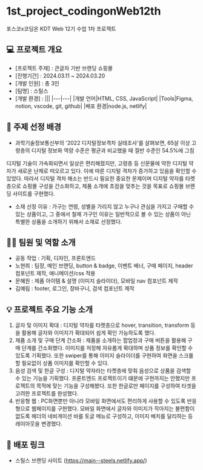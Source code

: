 # 1st_project_codingonWeb12th


포스코x코딩온 KDT Web 12기 수업 1차 프로젝트


## 💻 프로젝트 개요
- [프로젝트 주제] : 큰글자 기반 브랜딩 쇼핑몰
- [진행기간] : 2024.03.11 ~ 2024.03.20
- [개발 인원] : 총 3인
- [팀명] : 스틸스
- [개발 환경] :
  |||
  |---|---|
  |개발 언어|HTML, CSS, JavaScript|
  |Tools|Figma, notion, vscode, git, github|
  |배포 환경|node.js, netlify|


## 📢 주제 선정 배경
- 과학기술정보통신부의 '2022 디지털정보격차 실태조사'를 살펴보면, 65살 이상 고령층의 디지털 정보화 역량 수준은 평균과 비교했을 때 절반 수준인 54.5%에 그침


디지털 기술이 가속화되면서 일상은 편리해졌지만, 고령층 등 신문물에 약한 디지털 약자가 새로운 난제로 떠오르고 있다. 이에 따른 디지털 격차가 증가하고 있음을 확인할 수 있었다. 따라서 디지털 격차 해소는 반드시 필요한 중요한 문제이며 디지털 약자를 타켓층으로 쇼핑몰 구성을 간소화하고, 제품 소개에 초점을 맞추는 것을 목표로 쇼핑몰 브랜딩 사이트를 구현했다.


- 소재 선정 이유 : 가구는 연령, 성별을 가리지 않고 누구나 관심을 가지고 구매할 수 있는 상품이고, 그 중에서 철제 가구인 이유는 일반적으로 볼 수 있는 상품이 아닌 특별한 상품을 소개하기 위해서 소재로 선정했다.


## 🙋‍♀️ 팀원 및 역할 소개
- 공동 작업 : 기획, 디자인, 프론트엔드
- 노현희 : 팀장, 메인 브랜딩, button & badge, 이벤트 배너, 구매 페이지, header 컴포넌트 제작, 애니메이션/css 적용
- 문혜원 : 제품 아이템 & 설명 (이미지 슬라이더), 모바일 nav 컴포넌트 제작
- 김예림 : footer, 로그인, 장바구니, 검색 컴포넌트 제작


## 💡 프로젝트 주요 기능 소개

1. 글자 및 이미지 확대 : 디지털 약자를 타켓층으로 hover, transition, transform 등을 활용해 글자와 이미지가 확대되어 쉽게 확인 가능하도록 했다.
2. 제품 소개 및 구매 단계 간소화 : 제품을 소개하는 팝업창과 구매 버튼을 활용해 구매 단계를 간소화했다. 이미지를 저장해 자유롭게 확대하며 상품 정보를 확인할 수 있도록 기획했다. 또한 swiper를 통해 이미지 슬라이더를 구현하여 화면을 스크롤할 필요없이 상품 이미지를 확인할 수 있다.
3. 음성 검색 및 한글 구성 : 디지털 약자라는 타켓층에 맞춰 음성으로 상품을 검색할 수 있는 기능을 기획했다. 프론트엔드 프로젝트이기 떄문에 구현까지는 안했지만 프로젝트의 목적에 맞는 기능을 구성해봤다. 또한 한글로만 페이지를 구성하여 타겟을 고려한 프로젝트를 완성했다.
4. 반응형 웹 : PC화면뿐만 아니라 모바일 화면에서도 편리하게 사용할 수 있도록 반응형으로 웹페이지를 구현했다. 모바일 화면에서 글자와 이미지가 작아지는 불편함이 없도록 헤더의 네비게이션 바를 토글 메뉴로 구성하고, 이미지 배치를 달리하는 등 레이아웃을 변경했다.


## 📂 배포 링크

- 스틸스 브랜딩 사이트 (https://main--steels.netlify.app/)
